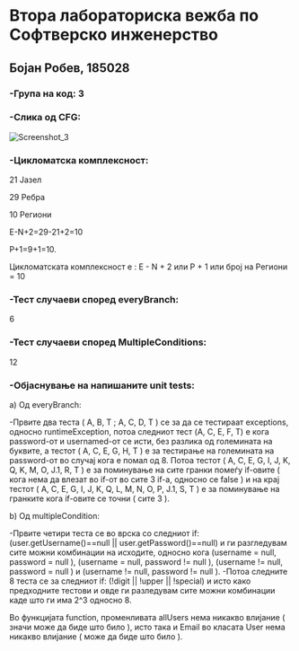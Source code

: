 # **Втора лабораториска вежба по Софтверско инженерство**

## Бојан Робев, 185028

### -Група на код: 3

### -Слика од CFG:

![Screenshot_3](https://user-images.githubusercontent.com/61628838/84572009-80c0b000-ad97-11ea-886f-d75b1d6d6651.png)

### -Цикломатска комплексност:
21 Јазел

29 Ребра

10 Региони

E-N+2=29-21+2=10

P+1=9+1=10.

Цикломатската комплексност е : E - N + 2 или P + 1 или број на Региони = 10

### -Тест случаеви според everyBranch: 
6

### -Тест случаеви според MultipleConditions: 
12

### -Објаснување на напишаните unit tests:

а) Од everyBranch:

-Првите два теста ( A, B, T ; A, C, D, T ) се за да се тестираат exceptions, односно runtimeException, потоа следниот тест (A, C, E, F, T) е кога password-от и usernamed-от се исти, без разлика од големината на буквите, а тестот (  A, C, E, G, H, T ) е за тестирање на големината на password-от во случај кога е помал од 8. Потоа тестот ( A, C, E, G, I, J, K, Q, K, M, O, J.1, R, T ) е за поминување на сите гранки помеѓу if-овите ( кога нема да влезат во if-от во сите 3 if-a, односно се false ) и на крај тестот ( A, C, E, G, I, J, K, Q, L, M, N, O, P, J.1, S, T ) е за поминување на гранките кога if-овите се точни ( сите 3 ).

b) Од multipleCondition:

-Првите четири теста се во врска со следниот if: (user.getUsername()==null || user.getPassword()==null) и ги разгледувам сите можни комбинации на исходите, односно кога (username = null, password = null ), (username = null, password != null ),
(username != null, password = null ) и (username != null, password != null ).
-Потоа следните 8 теста се за следниот if: (!digit || !upper || !special) и исто како предходните тестови и овде ги разледувам сите можни комбинации каде што ги има 2^3 односно 8.

Во функцијата function, променливата allUsers нема никакво влијание ( значи може да биде што било ), исто така и Email во класата User нема никакво влијание ( може да биде што било ).
